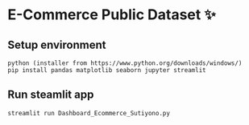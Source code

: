 # E-Commerce Public Dataset :sparkles:
## Setup environment
```
python (installer from https://www.python.org/downloads/windows/)
pip install pandas matplotlib seaborn jupyter streamlit
```

## Run steamlit app
```
streamlit run Dashboard_Ecommerce_Sutiyono.py
```